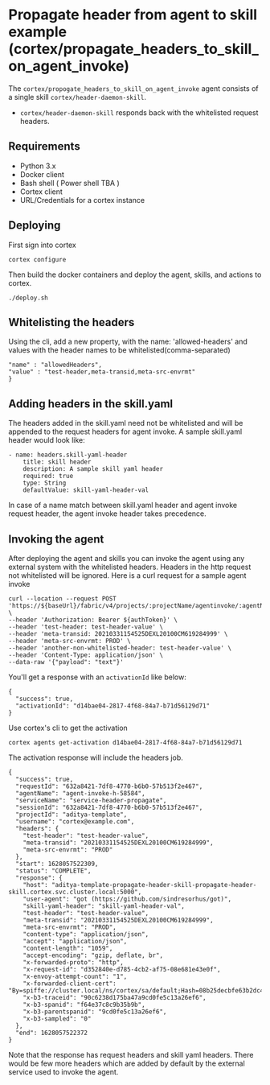 # Propagate header from agent to skill example (cortex/propagate_headers_to_skill_on_agent_invoke)
The `cortex/propogate_headers_to_skill_on_agent_invoke` agent consists of a single skill `cortex/header-daemon-skill`.
- `cortex/header-daemon-skill` responds back with the whitelisted request headers.  

## Requirements
- Python 3.x
- Docker client
- Bash shell ( Power shell TBA )
- Cortex client
- URL/Credentials for a cortex instance

## Deploying
First sign into cortex
```
cortex configure
```

Then build the docker containers and deploy the agent, skills, and actions to cortex.
```
./deploy.sh
```
## Whitelisting the headers
Using the cli, add a new property, with the name: 'allowed-headers' and values with the header names to be whitelisted(comma-separated)
```{         
"name" : "allowedHeaders",
"value" : "test-header,meta-transid,meta-src-envrmt"
}
```

## Adding headers in the skill.yaml
The headers added in the skill.yaml need not be whitelisted and will be appended to the request headers for agent invoke.
A sample skill.yaml header would look like:
```
- name: headers.skill-yaml-header
    title: skill header
    description: A sample skill yaml header
    required: true
    type: String
    defaultValue: skill-yaml-header-val
```
In case of a name match between skill.yaml header and agent invoke request header, the agent invoke header takes precedence.

## Invoking the agent
After deploying the agent and skills you can invoke the agent using any external system with the whitelisted headers. 
Headers in the http request not whitelisted will be ignored.
Here is a curl request for a sample agent invoke
```
curl --location --request POST 'https://${baseUrl}/fabric/v4/projects/:projectName/agentinvoke/:agentName/services/:serviceName' \
--header 'Authorization: Bearer ${authToken}' \
--header 'test-header: test-header-value' \
--header 'meta-transid: 20210331154525DEXL20100CM619284999' \
--header 'meta-src-envrmt: PROD' \
--header 'another-non-whitelisted-header: test-header-value' \
--header 'Content-Type: application/json' \
--data-raw '{"payload": "text"}'

```

You'll get a response with an `activationId` like below:
```
{
  "success": true,
  "activationId": "d14bae04-2817-4f68-84a7-b71d56129d71"
}
```

Use cortex's cli to get the activation
```
cortex agents get-activation d14bae04-2817-4f68-84a7-b71d56129d71
```
The activation response will include the headers job.
```
{
  "success": true,
  "requestId": "632a8421-7df8-4770-b6b0-57b513f2e467",
  "agentName": "agent-invoke-h-58584",
  "serviceName": "service-header-propagate",
  "sessionId": "632a8421-7df8-4770-b6b0-57b513f2e467",
  "projectId": "aditya-template",
  "username": "cortex@example.com",
  "headers": {
    "test-header": "test-header-value",
    "meta-transid": "20210331154525DEXL20100CM619284999",
    "meta-src-envrmt": "PROD"
  },
  "start": 1628057522309,
  "status": "COMPLETE",
  "response": {
    "host": "aditya-template-propagate-header-skill-propagate-header-skill.cortex.svc.cluster.local:5000",
    "user-agent": "got (https://github.com/sindresorhus/got)",
    "skill-yaml-header": "skill-yaml-header-val",
    "test-header": "test-header-value",
    "meta-transid": "20210331154525DEXL20100CM619284999",
    "meta-src-envrmt": "PROD",
    "content-type": "application/json",
    "accept": "application/json",
    "content-length": "1059",
    "accept-encoding": "gzip, deflate, br",
    "x-forwarded-proto": "http",
    "x-request-id": "d352840e-d785-4cb2-af75-08e681e43e0f",
    "x-envoy-attempt-count": "1",
    "x-forwarded-client-cert": "By=spiffe://cluster.local/ns/cortex/sa/default;Hash=08b25decbfe63b2dc48857ca39c05c446074ddd83958f0bd7d5f8e5c62d4ef42;Subject=\"\";URI=spiffe://cluster.local/ns/cortex/sa/default",
    "x-b3-traceid": "90c6238d175ba47a9cd0fe5c13a26ef6",
    "x-b3-spanid": "f64e37c8c9b35b9b",
    "x-b3-parentspanid": "9cd0fe5c13a26ef6",
    "x-b3-sampled": "0"
  },
  "end": 1628057522372
}
```
Note that the response has request headers and skill yaml headers. There would be few more headers which are added by default by the external service used to invoke the agent.